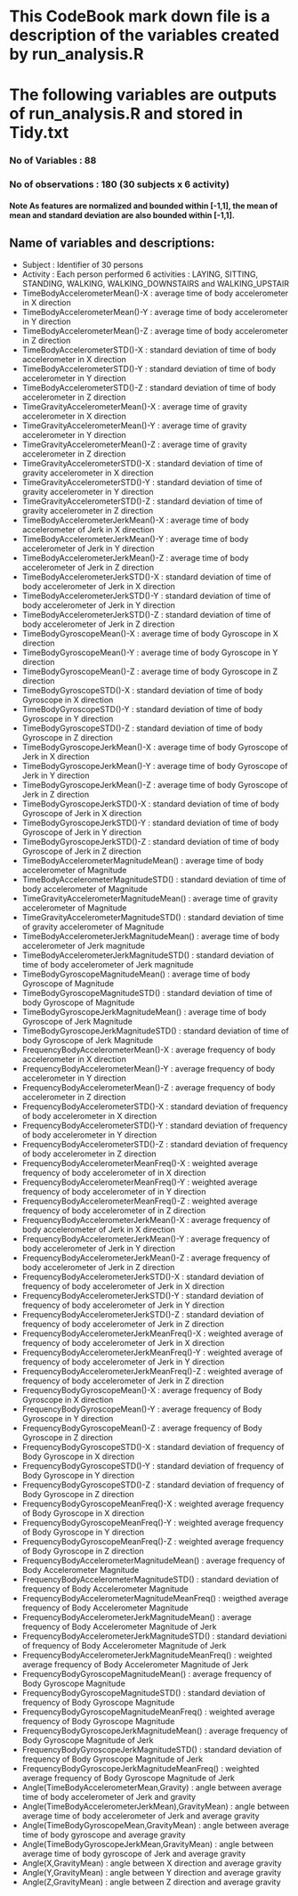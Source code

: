 # This CodeBook mark down file is a description of the variables created by run_analysis.R

# The following variables are outputs of run_analysis.R and stored in Tidy.txt
### No of Variables : 88
### No of observations : 180 (30 subjects x 6 activity)

#### Note As features are normalized and bounded within [-1,1], the mean of mean and standard deviation are also bounded within [-1,1]. 



## Name of variables and descriptions:
* Subject : Identifier of 30 persons
* Activity : Each person performed 6 activities : LAYING, SITTING, STANDING, WALKING, WALKING_DOWNSTAIRS and WALKING_UPSTAIR 
* TimeBodyAccelerometerMean()-X : average time of body accelerometer in X direction
* TimeBodyAccelerometerMean()-Y : average time of body accelerometer in Y direction
* TimeBodyAccelerometerMean()-Z : average time of body accelerometer in Z direction
* TimeBodyAccelerometerSTD()-X : standard deviation of time of body accelerometer in X direction
* TimeBodyAccelerometerSTD()-Y : standard deviation of time of body accelerometer in Y direction                      
* TimeBodyAccelerometerSTD()-Z : standard deviation of time of body accelerometer in Z direction                      
* TimeGravityAccelerometerMean()-X : average time of gravity accelerometer in X direction               
* TimeGravityAccelerometerMean()-Y : average time of gravity accelerometer in Y direction
* TimeGravityAccelerometerMean()-Z : average time of gravity accelerometer in Z direction                 
* TimeGravityAccelerometerSTD()-X : standard deviation of time of gravity accelerometer in X direction                  
* TimeGravityAccelerometerSTD()-Y : standard deviation of time of gravity accelerometer in Y direction                  
* TimeGravityAccelerometerSTD()-Z : standard deviation of time of gravity accelerometer in Z direction                  
* TimeBodyAccelerometerJerkMean()-X : average time of body accelerometer of Jerk in X direction                 
* TimeBodyAccelerometerJerkMean()-Y : average time of body accelerometer of Jerk in Y direction                
* TimeBodyAccelerometerJerkMean()-Z : average time of body accelerometer of Jerk in Z direction                
* TimeBodyAccelerometerJerkSTD()-X : standard deviation of time of body accelerometer of Jerk in X direction                 
* TimeBodyAccelerometerJerkSTD()-Y : standard deviation of time of body accelerometer of Jerk in Y direction                 
* TimeBodyAccelerometerJerkSTD()-Z : standard deviation of time of body accelerometer of Jerk in Z direction                 
* TimeBodyGyroscopeMean()-X : average time of body Gyroscope in X direction                        
* TimeBodyGyroscopeMean()-Y : average time of body Gyroscope in Y direction                        
* TimeBodyGyroscopeMean()-Z : average time of body Gyroscope in Z direction                        
* TimeBodyGyroscopeSTD()-X : standard deviation of time of body Gyroscope in X direction                         
* TimeBodyGyroscopeSTD()-Y : standard deviation of time of body Gyroscope in Y direction                         
* TimeBodyGyroscopeSTD()-Z : standard deviation of time of body Gyroscope in Z direction                         
* TimeBodyGyroscopeJerkMean()-X : average time of body Gyroscope of Jerk in X direction                    
* TimeBodyGyroscopeJerkMean()-Y : average time of body Gyroscope of Jerk in Y direction                    
* TimeBodyGyroscopeJerkMean()-Z : average time of body Gyroscope of Jerk in Z direction                    
* TimeBodyGyroscopeJerkSTD()-X : standard deviation of time of body Gyroscope of Jerk in X direction                     
* TimeBodyGyroscopeJerkSTD()-Y : standard deviation of time of body Gyroscope of Jerk in Y direction                     
* TimeBodyGyroscopeJerkSTD()-Z : standard deviation of time of body Gyroscope of Jerk in Z direction                     
* TimeBodyAccelerometerMagnitudeMean() : average time of body accelerometer of Magnitude             
* TimeBodyAccelerometerMagnitudeSTD() : standard deviation of time of body accelerometer of Magnitude              
* TimeGravityAccelerometerMagnitudeMean() : average time of gravity accelerometer of Magnitude          
* TimeGravityAccelerometerMagnitudeSTD() : standard deviation of time of gravity accelerometer of Magnitude           
* TimeBodyAccelerometerJerkMagnitudeMean() : average time of body accelerometer of Jerk magnitude        
* TimeBodyAccelerometerJerkMagnitudeSTD() : standard deviation of time of body accelerometer of Jerk magnitude          
* TimeBodyGyroscopeMagnitudeMean() : average time of body Gyroscope of Magnitude                 
* TimeBodyGyroscopeMagnitudeSTD() : standard deviation of time of body Gyroscope of Magnitude                   
* TimeBodyGyroscopeJerkMagnitudeMean() : average time of body Gyroscope of Jerk Magnitude               
* TimeBodyGyroscopeJerkMagnitudeSTD() : standard deviation of time of body Gyroscope of Jerk Magnitude              
* FrequencyBodyAccelerometerMean()-X : average frequency of body accelerometer in X direction               
* FrequencyBodyAccelerometerMean()-Y : average frequency of body accelerometer in Y direction               
* FrequencyBodyAccelerometerMean()-Z : average frequency of body accelerometer in Z direction               
* FrequencyBodyAccelerometerSTD()-X : standard deviation of frequency of body accelerometer in X direction                
* FrequencyBodyAccelerometerSTD()-Y : standard deviation of frequency of body accelerometer in Y direction                
* FrequencyBodyAccelerometerSTD()-Z : standard deviation of frequency of body accelerometer in Z direction
* FrequencyBodyAccelerometerMeanFreq()-X : weighted average frequency of body accelerometer of in X direction 
* FrequencyBodyAccelerometerMeanFreq()-Y : weighted average frequency of body accelerometer of in Y direction 
* FrequencyBodyAccelerometerMeanFreq()-Z : weighted average frequency of body accelerometer of in Z direction 
* FrequencyBodyAccelerometerJerkMean()-X : average frequency of body accelerometer of Jerk in X direction
* FrequencyBodyAccelerometerJerkMean()-Y : average frequency of body accelerometer of Jerk in Y direction
* FrequencyBodyAccelerometerJerkMean()-Z : average frequency of body accelerometer of Jerk in Z direction
* FrequencyBodyAccelerometerJerkSTD()-X : standard deviation of frequency of body accelerometer of Jerk in X direction
* FrequencyBodyAccelerometerJerkSTD()-Y : standard deviation of frequency of body accelerometer of Jerk in Y direction
* FrequencyBodyAccelerometerJerkSTD()-Z : standard deviation of frequency of body accelerometer of Jerk in Z direction
* FrequencyBodyAccelerometerJerkMeanFreq()-X : weighted average of frequency of body accelerometer of Jerk in X direction
* FrequencyBodyAccelerometerJerkMeanFreq()-Y : weighted average of frequency of body accelerometer of Jerk in Y direction
* FrequencyBodyAccelerometerJerkMeanFreq()-Z : weighted average of frequency of body accelerometer of Jerk in Z direction
* FrequencyBodyGyroscopeMean()-X : average frequency of Body Gyroscope in X direction 
* FrequencyBodyGyroscopeMean()-Y : average frequency of Body Gyroscope in Y direction
* FrequencyBodyGyroscopeMean()-Z : average frequency of Body Gyroscope in Z direction
* FrequencyBodyGyroscopeSTD()-X : standard deviation of frequency of Body Gyroscope in X direction
* FrequencyBodyGyroscopeSTD()-Y : standard deviation of frequency of Body Gyroscope in Y direction
* FrequencyBodyGyroscopeSTD()-Z : standard deviation of frequency of Body Gyroscope in Z direction
* FrequencyBodyGyroscopeMeanFreq()-X : weighted average frequency of Body Gyroscope in X direction
* FrequencyBodyGyroscopeMeanFreq()-Y : weighted average frequency of Body Gyroscope in Y direction
* FrequencyBodyGyroscopeMeanFreq()-Z : weighted average frequency of Body Gyroscope in Z direction
* FrequencyBodyAccelerometerMagnitudeMean() : average frequency of Body Accelerometer Magnitude 
* FrequencyBodyAccelerometerMagnitudeSTD() : standard deviation of frequency of Body Accelerometer Magnitude 
* FrequencyBodyAccelerometerMagnitudeMeanFreq() : weigthed average frequency of Body Accelerometer Magnitude 
* FrequencyBodyAccelerometerJerkMagnitudeMean() : average frequency of Body Accelerometer Magnitude of Jerk
* FrequencyBodyAccelerometerJerkMagnitudeSTD() : standard deviationi of frequency of Body Accelerometer Magnitude of Jerk
* FrequencyBodyAccelerometerJerkMagnitudeMeanFreq() : weighted average frequency of Body Accelerometer Magnitude of Jerk
* FrequencyBodyGyroscopeMagnitudeMean() : average frequency of Body Gyroscope Magnitude 
* FrequencyBodyGyroscopeMagnitudeSTD() : standard deviation of frequency of Body Gyroscope Magnitude 
* FrequencyBodyGyroscopeMagnitudeMeanFreq() : weighted average frequency of Body Gyroscope Magnitude 
* FrequencyBodyGyroscopeJerkMagnitudeMean() : average frequency of Body Gyroscope Magnitude of Jerk
* FrequencyBodyGyroscopeJerkMagnitudeSTD() : standard deviation of frequency of Body Gyroscope Magnitude of Jerk
* FrequencyBodyGyroscopeJerkMagnitudeMeanFreq() : weighted average frequency of Body Gyroscope Magnitude of Jerk
* Angle(TimeBodyAccelerometerMean,Gravity) : angle between average time of body accelerometer of Jerk and gravity
* Angle(TimeBodyAccelerometerJerkMean),GravityMean) : angle between average time of body accelerometer of Jerk and average gravity
* Angle(TimeBodyGyroscopeMean,GravityMean) : angle between average time of body gyroscope and average gravity
* Angle(TimeBodyGyroscopeJerkMean,GravityMean) : angle between average time of body gyroscope of Jerk and average gravity
* Angle(X,GravityMean) : angle between X direction and average gravity
* Angle(Y,GravityMean) : angle between Y direction and average gravity
* Angle(Z,GravityMean) : angle between Z direction and average gravity
